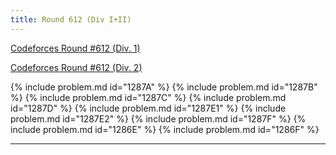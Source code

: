```yaml
---
title: Round 612 (Div I+II)
---
```


[Codeforces Round #612 (Div. 1)](https://codeforces.com/contest/1286)

[Codeforces Round #612 (Div. 2)](https://codeforces.com/contest/1287)

{% include problem.md id="1287A" %}
{% include problem.md id="1287B" %}
{% include problem.md id="1287C" %}
{% include problem.md id="1287D" %}
{% include problem.md id="1287E1" %}
{% include problem.md id="1287E2" %}
{% include problem.md id="1287F" %}
{% include problem.md id="1286E" %}
{% include problem.md id="1286F" %}

* * *

<object data='notes/R-612.pdf' width='1000' height='1000' type='application/pdf'/>
